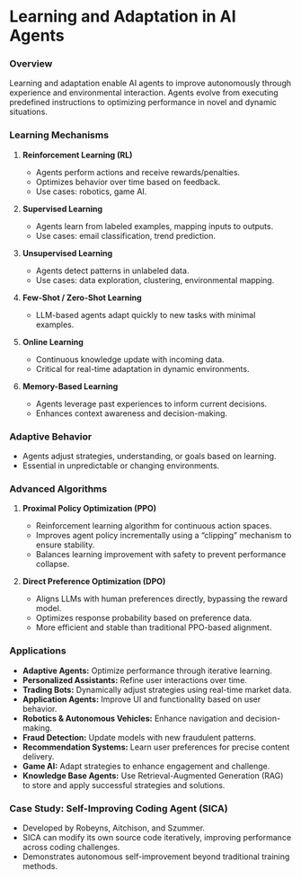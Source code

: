 # **Learning and Adaptation in AI Agents**

### **Overview**

Learning and adaptation enable AI agents to improve autonomously through experience and environmental interaction. Agents evolve from executing predefined instructions to optimizing performance in novel and dynamic situations.

### **Learning Mechanisms**

1. **Reinforcement Learning (RL)**

   * Agents perform actions and receive rewards/penalties.
   * Optimizes behavior over time based on feedback.
   * Use cases: robotics, game AI.

2. **Supervised Learning**

   * Agents learn from labeled examples, mapping inputs to outputs.
   * Use cases: email classification, trend prediction.

3. **Unsupervised Learning**

   * Agents detect patterns in unlabeled data.
   * Use cases: data exploration, clustering, environmental mapping.

4. **Few-Shot / Zero-Shot Learning**

   * LLM-based agents adapt quickly to new tasks with minimal examples.

5. **Online Learning**

   * Continuous knowledge update with incoming data.
   * Critical for real-time adaptation in dynamic environments.

6. **Memory-Based Learning**

   * Agents leverage past experiences to inform current decisions.
   * Enhances context awareness and decision-making.

### **Adaptive Behavior**

* Agents adjust strategies, understanding, or goals based on learning.
* Essential in unpredictable or changing environments.

### **Advanced Algorithms**

1. **Proximal Policy Optimization (PPO)**

   * Reinforcement learning algorithm for continuous action spaces.
   * Improves agent policy incrementally using a “clipping” mechanism to ensure stability.
   * Balances learning improvement with safety to prevent performance collapse.

2. **Direct Preference Optimization (DPO)**

   * Aligns LLMs with human preferences directly, bypassing the reward model.
   * Optimizes response probability based on preference data.
   * More efficient and stable than traditional PPO-based alignment.

### **Applications**

* **Adaptive Agents:** Optimize performance through iterative learning.
* **Personalized Assistants:** Refine user interactions over time.
* **Trading Bots:** Dynamically adjust strategies using real-time market data.
* **Application Agents:** Improve UI and functionality based on user behavior.
* **Robotics & Autonomous Vehicles:** Enhance navigation and decision-making.
* **Fraud Detection:** Update models with new fraudulent patterns.
* **Recommendation Systems:** Learn user preferences for precise content delivery.
* **Game AI:** Adapt strategies to enhance engagement and challenge.
* **Knowledge Base Agents:** Use Retrieval-Augmented Generation (RAG) to store and apply successful strategies and solutions.

### **Case Study: Self-Improving Coding Agent (SICA)**

* Developed by Robeyns, Aitchison, and Szummer.
* SICA can modify its own source code iteratively, improving performance across coding challenges.
* Demonstrates autonomous self-improvement beyond traditional training methods.